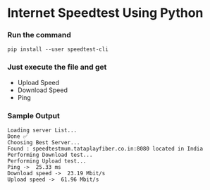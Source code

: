 # Internet Speedtest Using Python

### Run the command
`pip install --user speedtest-cli`

### Just execute the file and get 
- Upload Speed
- Download Speed
- Ping

### Sample Output
```
Loading server List...
Done ✅
Choosing Best Server...
Found : speedtestmum.tataplayfiber.co.in:8080 located in India
Performing Download test...
Performing Upload test...
Ping ->  25.33 ms
Download speed ->  23.19 Mbit/s
Upload speed ->  61.96 Mbit/s
```